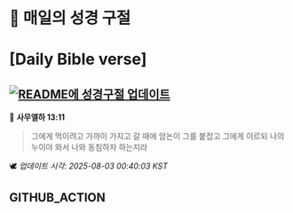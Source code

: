 # 🙏 매일의 성경 구절
# [Daily Bible verse]
## [![README에 성경구절 업데이트](https://github.com/DONGSUKA/first_test/actions/workflows/update-readme-bible.yml/badge.svg)](https://github.com/DONGSUKA/first_test/actions/workflows/update-readme-bible.yml)
<!-- START_BIBLE_VERSE -->
📖 **사무엘하 13:11**
> 그에게 먹이려고 가까이 가지고 갈 때에 암논이 그를 붙잡고 그에게 이르되 나의 누이야 와서 나와 동침하자 하는지라

🕊️ _업데이트 시각: 2025-08-03 00:40:03 KST_
  <!-- END_BIBLE_VERSE -->
## GITHUB_ACTION
